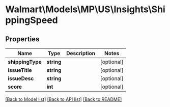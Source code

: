 # Walmart\Models\MP\US\Insights\ShippingSpeed

## Properties

Name | Type | Description | Notes
------------ | ------------- | ------------- | -------------
**shippingType** | **string** |  | [optional]
**issueTitle** | **string** |  | [optional]
**issueDesc** | **string** |  | [optional]
**score** | **int** |  | [optional]


[[Back to Model list]](./) [[Back to API list]](../../../../../README.md#supported-apis) [[Back to README]](../../../../../README.md)
